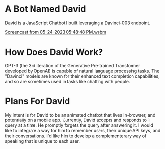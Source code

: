 # A Bot Named David

David is a JavaScript Chatbot I built leveraging a Davinci-003 endpoint.

[Screencast from 05-24-2023 05:48:48 PM.webm](https://github.com/erikamaker/davinci-bot/assets/118931925/b9b1cced-6b84-48d1-b50e-075d03c531e4)

# How Does David Work?

GPT-3 (the 3rd iteration of the Generative Pre-trained Transformer developed by OpenAI) is capable of natural language processing tasks.
The "Davinci" models are known for their enhanced text completion capabilities, and so are sometimes used in tasks like chatting with people.


# Plans For David

My intent is for David to be an animated chatbot that lives in-browser, and potentially on a mobile app.
Currently, David accepts and responds to 1 query at a time. He promptly forgets the query after answering it.
I would like to integrate a way for him to remember users, their unique API keys, and their conversations. 
I'd like him to develop a complementerary way of speaking that is unique to each user.

